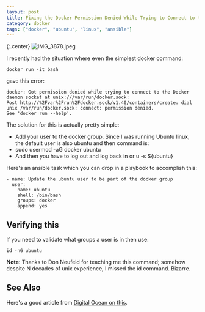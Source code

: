```yaml
---
layout: post
title: Fixing the Docker Permission Denied While Trying to Connect to the Docker Daemon Socket Error
category: docker
tags: ["docker", "ubuntu", "linux", "ansible"]
---
```

{:.center}
![IMG_3878.jpeg](/blog/assets/IMG_3941.jpeg)

I recently had the situation where even the simplest docker command:

    docker run -it bash

gave this error:

    docker: Got permission denied while trying to connect to the Docker daemon socket at unix:///var/run/docker.sock: 
    Post http://%2Fvar%2Frun%2Fdocker.sock/v1.40/containers/create: dial unix /var/run/docker.sock: connect: permission denied.
    See 'docker run --help'.

The solution for this is actually pretty simple:

* Add your user to the docker group.  Since I was running Ubuntu linux, the default user is also ubuntu and then command is:
* sudo usermod -aG docker ubuntu
* And then you have to log out and log back in or u -s ${ubuntu}

Here's an ansible task which you can drop in a playbook to accomplish this:

    - name: Update the ubuntu user to be part of the docker group
      user:
        name: ubuntu
        shell: /bin/bash
        groups: docker
        append: yes

## Verifying this

If you need to validate what groups a user is in then use: 

    id -nG ubuntu

**Note**: Thanks to Don Neufeld for teaching me this command; somehow despite N decades of unix experience, I missed the id command.  Bizarre.

## See Also

Here's a good article from [Digital Ocean on this](https://www.digitalocean.com/community/questions/how-to-fix-docker-got-permission-denied-while-trying-to-connect-to-the-docker-daemon-socket).